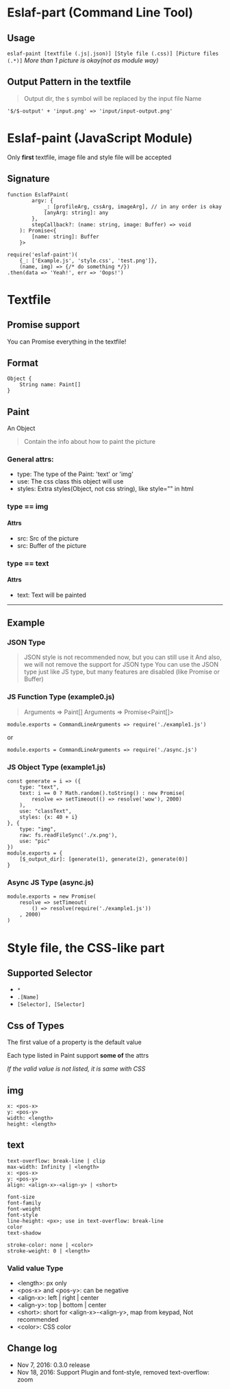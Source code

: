 # Eslaf-part (Command Line Tool)
## Usage
``` eslaf-paint [textfile (.js|.json)] [Style file (.css)] [Picture files (.*)] ```
*More than 1 picture is okay(not as module way)*
## Output Pattern in the textfile
> Output dir, the `$` symbol will be replaced by the input file Name
```
'$/$-output' + 'input.png' => 'input/input-output.png'
```

# Eslaf-paint (JavaScript Module)
Only **first** textfile, image file and style file will be accepted
## Signature
```
function EslafPaint(
        argv: {
            _: [profileArg, cssArg, imageArg], // in any order is okay
            [anyArg: string]: any
        },
        stepCallback?: (name: string, image: Buffer) => void
    ): Promise<{
        [name: string]: Buffer
    }>
```

``` JS
require('eslaf-paint')(
    {_: ['Example.js', 'style.css', 'test.png']},
    (name, img) => {/* do something */})
.then(data => 'Yeah!', err => 'Oops!')
```

# Textfile
## Promise support
You can Promise everything in the textfile!
## Format
```
Object {
    String name: Paint[] 
}
```

## Paint
An Object
> Contain the info about how to paint the picture

### General attrs:
- type: The type of the Paint: 'text' or 'img' 
- use: The css class this object will use
- styles: Extra styles(Object, not css string), like style="" in html


### type == img
#### Attrs
- src: Src of the picture
- src: Buffer of the picture

### type == text
#### Attrs
- text: Text will be painted
---------------------------------------
## Example
### JSON Type
> JSON style is not recommended now, but you can still use it
  And also, we will not remove the support for JSON type
  You can use the JSON type just like JS type, but many features are disabled (like Promise or Buffer)

### JS Function Type (example0.js)
> Arguments => Paint[]
> Arguments => Promise<Paint[]>
```JS
module.exports = CommandLineArguments => require('./example1.js')
```
or
```JS
module.exports = CommandLineArguments => require('./async.js')
```
### JS Object Type (example1.js)
```JS
const generate = i => ({
    type: "text",
    text: i == 0 ? Math.random().toString() : new Promise(
        resolve => setTimeout(() => resolve('wow'), 2000)
    ),
    use: "classText",
    styles: {x: 40 + i}
}, {
    type: "img",
    raw: fs.readFileSync('./x.png'),
    use: "pic"
})
module.exports = {
    [$_output_dir]: [generate(1), generate(2), generate(0)]
}
```
### Async JS Type (async.js)
```JS
module.exports = new Promise(
    resolve => setTimeout(
        () => resolve(require('./example1.js'))
    , 2000)
)
```

# Style file, the CSS-like part
## Supported Selector
- `*`
- `.[Name]`
- `[Selector], [Selector]` 

## Css of Types
The first value of a property is the default value

Each type listed in Paint support **some of** the attrs

*If the valid value is not listed, it is same with CSS* 

## img
```
x: <pos-x>
y: <pos-y>
width: <length>
height: <length>
```

## text
```
text-overflow: break-line | clip
max-width: Infinity | <length>
x: <pos-x>
y: <pos-y>
align: <align-x>-<align-y> | <short>

font-size
font-family
font-weight
font-style
line-height: <px>; use in text-overflow: break-line
color
text-shadow

stroke-color: none | <color>
stroke-weight: 0 | <length>
```

### Valid value Type
- \<length>: px only
- \<pos-x> and \<pos-y>: can be negative
- \<align-x>: left | right | center
- \<align-y>: top | bottom | center
- \<short>: short for \<align-x>-\<align-y>, map from keypad, Not recommended
- \<color>: CSS color

## Change log
- Nov 7, 2016: 0.3.0 release
- Nov 18, 2016: Support Plugin and font-style, removed text-overflow: zoom